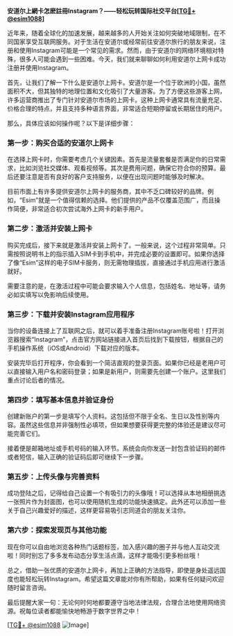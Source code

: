 **安道尔上網卡怎麽註冊Instagram？——轻松玩转国际社交平台[[TG💪+ @esim1088](https://t.me/s/esim1088)]**

近年来，随着全球化的加速发展，越来越多的人开始关注如何突破地域限制，在不同国家享受互联网服务。对于生活在安道尔或经常前往安道尔旅行的朋友来说，注册和使用Instagram可能是一个常见的需求。然而，由于安道尔的网络环境相对特殊，很多人可能会遇到一些困难。今天，我们就来聊聊如何利用安道尔上网卡成功注册并使用Instagram。

首先，让我们了解一下什么是安道尔上网卡。安道尔是一个位于欧洲的小国，虽然面积不大，但其独特的地理位置和文化吸引了大量游客。为了方便这些游客上网，许多运营商推出了专门针对安道尔市场的上网卡。这种上网卡通常具有流量充足、价格合理的特点，并且支持多种语言界面，非常适合短期停留或长期居住的用户。

那么，具体应该如何操作呢？以下是详细步骤：

### 第一步：购买合适的安道尔上网卡

在选择上网卡时，你需要考虑几个关键因素。首先是流量套餐是否满足你的日常需求，比如浏览社交媒体、观看视频等。其次是费用问题，确保它符合你的预算。最后还要注意是否有良好的客户支持服务，以便在出现问题时能够及时解决。

目前市面上有许多提供安道尔上网卡的服务商，其中不乏口碑较好的品牌。例如，“Esim”就是一个值得信赖的选择。他们提供的产品不仅覆盖范围广，而且操作简便，非常适合初次尝试海外上网卡的新手用户。

### 第二步：激活并安装上网卡

购买完成后，接下来就是激活并安装上网卡了。一般来说，这个过程非常简单。只需按照说明书上的指示插入SIM卡到手机中，并完成必要的设置即可。如果你选择了像“Esim”这样的电子SIM卡服务，则无需物理插拔，直接通过手机应用进行激活就好。

需要注意的是，在激活过程中可能会要求输入个人信息，包括姓名、地址等，请务必如实填写以免影响后续使用。

### 第三步：下载并安装Instagram应用程序

当你的设备连接上了互联网之后，就可以着手准备注册Instagram账号啦！打开浏览器搜索“Instagram”，点击官方网站链接进入首页后找到下载按钮，根据自己的手机操作系统（iOS或Android）下载对应的版本。

安装完毕后打开程序，你会看到一个简洁直观的登录页面。如果你已经是老用户可以直接输入用户名和密码登录；如果是新用户，则需要先创建一个账户。这里我们重点讨论后者的情况。

### 第四步：填写基本信息并验证身份

创建新账户的第一步是填写个人资料。这包括但不限于全名、生日以及性别等内容。虽然这些信息并非强制性必填项，但如果想要获得更完整的体验还是建议尽可能完善它们。

接着便是邮箱地址或手机号码的输入环节。系统会向你发送一封包含验证码的邮件或者短信，输入正确的验证码后即可继续下一步骤。

### 第五步：上传头像与完善资料

成功登陆之后，记得给自己设置一个有吸引力的头像哦！可以选择从本地相册挑选一张照片作为封面图，也可以使用随机生成的功能快速搞定。此外还可以添加一些关于自己兴趣爱好的描述，这样更容易吸引志同道合的朋友关注你。

### 第六步：探索发现页与其他功能

现在你可以自由地浏览各种热门话题标签，加入感兴趣的圈子并与他人互动交流啦！同时别忘了多多发布动态分享生活点滴，这样才能吸引更多粉丝哦！

总之，借助一张优质的安道尔上网卡，再加上正确的方法指导，即使是身处遥远国度也能轻松玩转Instagram。希望这篇文章能对你有所帮助，如果有任何疑问欢迎随时留言咨询。

最后提醒大家一句：无论何时何地都要遵守当地法律法规，合理合法地使用网络资源。祝每位读者都能愉快地畅游于数字世界之中！

[[TG💪+ @esim1088](https://t.me/s/esim1088) ![Image](https://i.postimg.cc/4NQfJmqS/Snipaste-2025-05-13-00-14-12.png)]